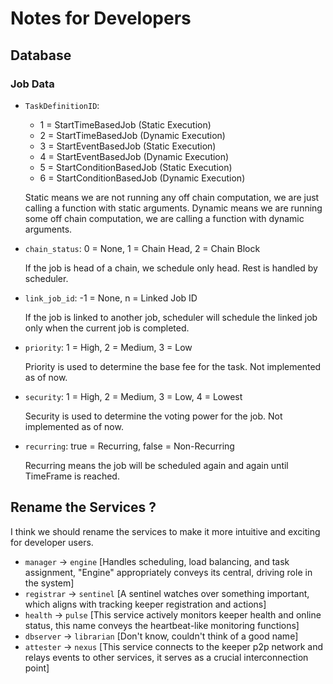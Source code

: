 # Notes for Developers

## Database

### Job Data

- `TaskDefinitionID`: 
  - 1 = StartTimeBasedJob (Static Execution)
  - 2 = StartTimeBasedJob (Dynamic Execution)
  - 3 = StartEventBasedJob (Static Execution)
  - 4 = StartEventBasedJob (Dynamic Execution)
  - 5 = StartConditionBasedJob (Static Execution)
  - 6 = StartConditionBasedJob (Dynamic Execution)

  Static means we are not running any off chain computation, we are just calling a function with static arguments.
  Dynamic means we are running some off chain computation, we are calling a function with dynamic arguments.

- `chain_status`: 0 = None, 1 = Chain Head, 2 = Chain Block 

    If the job is head of a chain, we schedule only head. Rest is handled by scheduler.

- `link_job_id`: -1 = None, n = Linked Job ID

    If the job is linked to another job, scheduler will schedule the linked job only when the current job is completed.

- `priority`: 1 = High, 2 = Medium, 3 = Low

    Priority is used to determine the base fee for the task. Not implemented as of now.

- `security`: 1 = High, 2 = Medium, 3 = Low, 4 = Lowest

    Security is used to determine the voting power for the job. Not implemented as of now.

- `recurring`: true = Recurring, false = Non-Recurring

    Recurring means the job will be scheduled again and again until TimeFrame is reached.

## Rename the Services ?

I think we should rename the services to make it more intuitive and exciting for developer users.

- `manager` -> `engine` [Handles scheduling, load balancing, and task assignment, "Engine" appropriately conveys its central, driving role in the system]
- `registrar` -> `sentinel` [A sentinel watches over something important, which aligns with tracking keeper registration and actions]
- `health` -> `pulse` [This service actively monitors keeper health and online status, this name conveys the heartbeat-like monitoring functions]
- `dbserver` -> `librarian` [Don't know, couldn't think of a good name]
- `attester` -> `nexus` [This service connects to the keeper p2p network and relays events to other services, it serves as a crucial interconnection point]